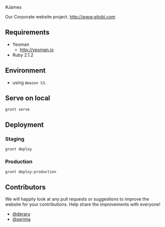 #James

Our Corporate website project. http://www.gitobi.com

## Requirements

* Yeoman
	* http://yeoman.io
* Ruby 2.1.2

## Environment

* using `Amazon S3`.

## Serve on local

```
grunt serve
```

## Deployment 

### Staging

```
grunt deploy
```

### Production

```
grunt deploy:production
```

## Contributors

We will happily look at any pull requests or suggestions to improve the website for your contributions. Help share the improvements with everyone!

* [@deraru](https://github.com/deraru)
* [@serima](https://github.com/serima)
